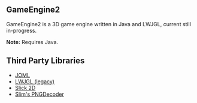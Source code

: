 <h2>GameEngine2</h2>
GameEngine2 is a 3D game engine written in Java and LWJGL, current still in-progress.

<b>Note:</b> Requires Java.

<h2>Third Party Libraries</h2>
<ul>
<li><a href="https://github.com/JOML-CI/JOML">JOML</a></li>
<li><a href="http://legacy.lwjgl.org/">LWJGL (legacy)</a></li>
<li><a href="http://slick.ninjacave.com/">Slick 2D</a></li>
<li><a href="https://github.com/mattdesl/slim/blob/master/slim/src/slim/texture/io/PNGDecoder.java">Slim's PNGDecoder</a></li>
</ul>
